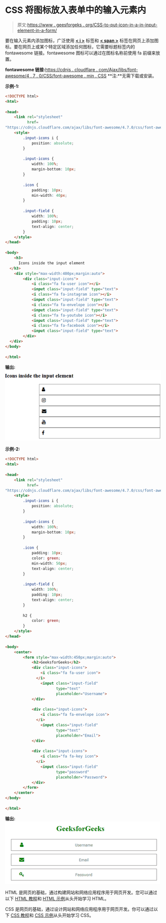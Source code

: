 # CSS 将图标放入表单中的输入元素内

> 原文:[https://www . geesforgeks . org/CSS-to-put-icon-in-a-in-input-element-in-a-form/](https://www.geeksforgeeks.org/css-to-put-icon-inside-an-input-element-in-a-form/)

要在输入元素内添加图标，广泛使用 **[< i >](https://www.geeksforgeeks.org/html-i-tag/)** 标签和 **[< span >](https://www.geeksforgeeks.org/span-tag-html/)** 标签在网页上添加图标。要在网页上或某个特定区域添加任何图标，它需要标题标签内的 fontawesome 链接。fontawesome 图标可以通过在图标名称前使用 fa 前缀来放置。

**fontawesome 链接:**[https://cdnjs . cloudflare . com/Ajax/libs/font-awesome/4 . 7 . 0/CSS/font-awesome . min . CSS](https://cdnjs.cloudflare.com/ajax/libs/font-awesome/4.7.0/css/font-awesome.min.css)
**注:**无需下载或安装。

**示例-1:**

```html
<!DOCTYPE html>
<html>

<head>
    <link rel="stylesheet" 
          href=
"https://cdnjs.cloudflare.com/ajax/libs/font-awesome/4.7.0/css/font-awesome.min.css">
    <style>
        .input-icons i {
            position: absolute;
        }

        .input-icons {
            width: 100%;
            margin-bottom: 10px;
        }

        .icon {
            padding: 10px;
            min-width: 40px;
        }

        .input-field {
            width: 100%;
            padding: 10px;
            text-align: center;
        }
    </style>
</head>

<body>
    <h3>
      Icons inside the input element
  </h3>
    <div style="max-width:400px;margin:auto">
        <div class="input-icons">
            <i class="fa fa-user icon"></i>
            <input class="input-field" type="text">
            <i class="fa fa-instagram icon"></i>
            <input class="input-field" type="text">
            <i class="fa fa-envelope icon"></i>
            <input class="input-field" type="text">
            <i class="fa fa-youtube icon"></i>
            <input class="input-field" type="text">
            <i class="fa fa-facebook icon"></i>
            <input class="input-field" type="text">
        </div>
  </div>
</body>

</html>
```

**输出:**
![](img/6bbaa00a2f1161d973990e6162e26b56.png)

**示例-2:**

```html
<!DOCTYPE html>
<html>

<head>
    <link rel="stylesheet"
          href=
"https://cdnjs.cloudflare.com/ajax/libs/font-awesome/4.7.0/css/font-awesome.min.css">
    <style>
        .input-icons i {
            position: absolute;
        }

        .input-icons {
            width: 100%;
            margin-bottom: 10px;
        }

        .icon {
            padding: 10px;
            color: green;
            min-width: 50px;
            text-align: center;
        }

        .input-field {
            width: 100%;
            padding: 10px;
            text-align: center;
        }

        h2 {
            color: green;
        }
    </style>
</head>

<body>
    <center>
        <form style="max-width:450px;margin:auto">
            <h2>GeeksforGeeks</h2>
            <div class="input-icons">
                <i class="fa fa-user icon">
              </i>
                <input class="input-field" 
                       type="text" 
                       placeholder="Username">
            </div>

            <div class="input-icons">
                <i class="fa fa-envelope icon">
              </i>
                <input class="input-field" 
                       type="text"
                       placeholder="Email">
            </div>

            <div class="input-icons">
                <i class="fa fa-key icon">
              </i>
                <input class="input-field" 
                       type="password"
                       placeholder="Password">
            </div>
        </form>
    </center>
</body>

</html>
```

**输出:**
![](img/d13cdb58dd1cca26a93975c10bc4508a.png)

HTML 是网页的基础，通过构建网站和网络应用程序用于网页开发。您可以通过以下 [HTML 教程](https://www.geeksforgeeks.org/html-tutorials/)和 [HTML 示例](https://www.geeksforgeeks.org/html-examples/)从头开始学习 HTML。

CSS 是网页的基础，通过设计网站和网络应用程序用于网页开发。你可以通过以下 [CSS 教程](https://www.geeksforgeeks.org/css-tutorials/)和 [CSS 示例](https://www.geeksforgeeks.org/css-examples/)从头开始学习 CSS。